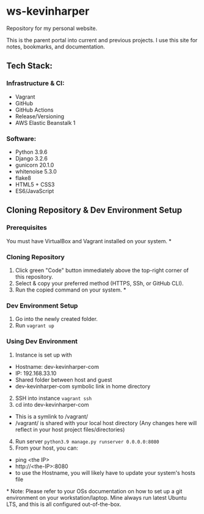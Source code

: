 # ws-kevinharper
Repository for my personal website.

This is the parent portal into current and previous projects. I use this site for notes, bookmarks, and documentation.

## Tech Stack:
### Infrastructure & CI:
* Vagrant
* GitHub
* GitHub Actions
* Release/Versioning
* AWS Elastic Beanstalk
1
### Software:
* Python 3.9.6
* Django 3.2.6
* gunicorn 20.1.0
* whitenoise 5.3.0
* flake8
* HTML5 + CSS3
* ES6/JavaScript

## Cloning Repository & Dev Environment Setup
### Prerequisites
You must have VirtualBox and Vagrant installed on your system. *

### Cloning Repository
1. Click green "Code" button immediately above the top-right corner of this repository.
2. Select & copy your preferred method (HTTPS, SSh, or GitHub CLI).
3. Run the copied command on your system. *

### Dev Environment Setup
1. Go into the newly created folder.
2. Run
```vagrant up```

### Using Dev Environment
1. Instance is set up with
  * Hostname: dev-kevinharper-com
  * IP: 192.168.33.10
  * Shared folder between host and guest
  * dev-kevinharper-com symbolic link in home directory
2. SSH into instance
```vagrant ssh```
3. cd into dev-kevinharper-com
  * This is a symlink to /vagrant/
  * /vagrant/ is shared with your local host directory (Any changes here will reflect in your host project files/directories)
4. Run server
```python3.9 manage.py runserver 0.0.0.0:8080```
5. From your host, you can:
  * ping \<the IP\>
  * http://\<the-IP\>:8080
  * to use the Hostname, you will likely have to update your system's hosts file

\* Note: Please refer to your OSs documentation on how to set up a git environment on your workstation/laptop. Mine always run latest Ubuntu LTS, and this is all configured out-of-the-box.
